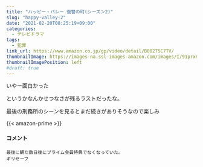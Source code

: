 ```yaml
---
title: "ハッピー・バレー 復讐の町(シーズン2)"
slug: "happy-valley-2"
date: "2021-02-20T08:25:19+09:00"
categories:
  - テレビドラマ
tags:
  - 犯罪
link_url: https://www.amazon.co.jp/gp/video/detail/B082T5C7TV/
thumbnailImage: https://images-na.ssl-images-amazon.com/images/I/91prxHO7+bL._SX300_.jpg
thumbnailImagePosition: left
#draft: true
---
```

いやー面白かった
<!--more-->
というかなんかせつなさが残るラストだったな。

最後の刑務所のシーンを見るとまだ続きがありそうなので楽しみ

{{< amazon-prime >}}

#### コメント

```
最後に観た数日後にプライム会員特典でなくなっていた。
ギリセーフ
```
